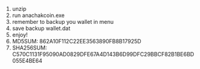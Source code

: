 1. unzip
2. run anachakcoin.exe
3. remember to backup you wallet in menu
4. save backup wallet.dat
5. enjoy!
6. MD5SUM: 862A10F112C22EE3563890FB8B17925D
7. SHA256SUM: C570C1131F95090AD0829DFE67A4D143B6D99DFC29BBCF82B1BE6BD055E4BE64
